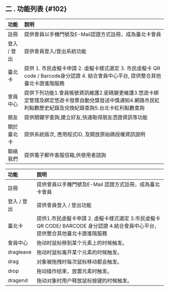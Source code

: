 ## **二 . 功能列表** {#102}

| 功能 | 說明 |
| :--- | :--- |
| 註冊 | 提供會員以手機門號及E-Mail認證方式註冊，成為臺北卡會員 |
| 登入  /   登出 | 提供會員登入/登出系統功能 |
| 臺北卡 | 提供  1. 市民虛擬卡申請    2. 虛擬卡樣式選定                              3. 市民虛擬卡 QR code / Barcode身分認證                   4. 結合會員中心平台, 提供整合其他臺北卡證進階服務 |
| 會員中心 | 提供下列功能1.會員帳號資訊維護2.密碼變更維護3.悠遊卡綁定管理及綁定悠遊卡發票自動兌獎發送中獎通知4.網路市民紅利點數歷史紀錄及兌換紀錄查詢5.台北卡紅利點數查詢 |
| 朋友 | 提供關鍵字查詢,建立好友,快速取得朋友憑證資訊等功能 |
| 關於臺北卡 | 提供系統版次, 應用程式ID, 及開放原始碼授權資訊說明 |
| 聯絡我們 | 提供電子郵件客服信箱,供使用者諮詢 |

| 功能 | 說明 |
| :--- | :--- |
| 註冊 | 提供會員以手機門號及E-Mail 認證方式註冊，成為臺北卡會員 |
| 登入   /  登出 | 提供會員登入 / 登出功能 |
| 臺北卡 | 提供1.市民虛擬卡申請 2. 虛擬卡樣式選定 3.市民虛擬卡QR CODE/ BARCODE 身分認證 4.結合會員中心平台，提供整合其他臺北卡證進階服務 |
| 會員中心 | 拖动时鼠标移到某个元素上的时候触发。 |
| dragleave | 拖动时鼠标离开某个元素的时候触发。 |
| drag | 对象被拖拽时每次鼠标移动都会触发。 |
| drop | 拖动操作结束，放置元素时触发。 |
| dragend | 拖动对象时用户释放鼠标按键的时候触发。 |



